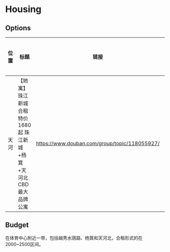 # Housing

## Options

位置 | 标题 | 链接 | 简介（优缺点） | 类型（合租or not)
--- | --- | --- | --- | ---
天河 | 【她寓】珠江新城合租 特价1680起 珠江新城+杨箕+天河北 CBD最大品牌公寓 | https://www.douban.com/group/topic/118055927/ | 看起来清干净舒适 | 合租

## Budget
在体育中心附近一带，包括越秀水荫路、杨箕和天河北，合租形式的在2000~2500区间。
